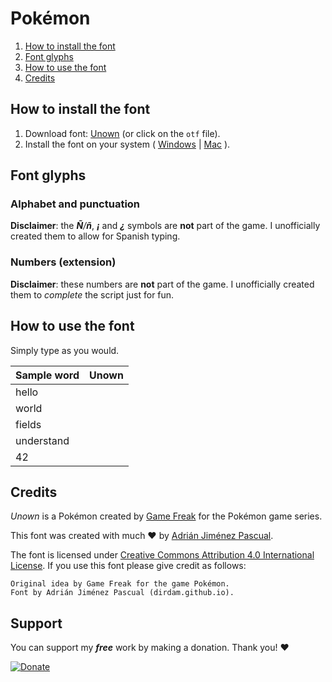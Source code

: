 # Pokémon

1. [How to install the font](#how-to-install-the-font)
2. [Font glyphs](#font-glyphs)
3. [How to use the font](#how-to-use-the-font)
4. [Credits](#credits)

## How to install the font

1. Download font: [Unown](https://github.com/dirdam/fonts/raw/main/pokemon/Unown.otf) (or click on the `otf` file).
2. Install the font on your system ( [Windows](https://support.microsoft.com/en-us/office/add-a-font-b7c5f17c-4426-4b53-967f-455339c564c1) | [Mac](https://support.apple.com/en-us/HT201749) ).

## Font glyphs

### Alphabet and punctuation

**Disclaimer**: the ***Ñ**/**ñ***, ***¡*** and ***¿*** symbols are **not** part of the game. I unofficially created them to allow for Spanish typing.



### Numbers (extension)

**Disclaimer**: these numbers are **not** part of the game. I unofficially created them to _complete_ the script just for fun.



## How to use the font

Simply type as you would.

|Sample word|Unown|
|-|:-:|
|hello||
|world||
|fields||
|understand||
|42||

## Credits

_Unown_ is a Pokémon created by [Game Freak](https://www.gamefreak.co.jp/) for the Pokémon game series.

This font was created with much :heart: by [Adrián Jiménez Pascual](https://dirdam.github.io/).

The font is licensed under [Creative Commons Attribution 4.0 International License](https://creativecommons.org/licenses/by/4.0/). If you use this font please give credit as follows:
```
Original idea by Game Freak for the game Pokémon.
Font by Adrián Jiménez Pascual (dirdam.github.io).
```

## Support 

You can support my _**free**_ work by making a donation. Thank you! ❤️

[![Donate](https://www.paypalobjects.com/en_US/i/btn/btn_donate_LG.gif)](https://www.paypal.com/donate?business=EAJPW5BWKGRP6&currency_code=EUR&item_name=All+this%2C+for+free.+You+deserve+a+tip%21+Keep+up+the+good+work%21)
